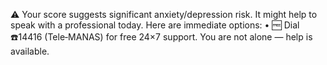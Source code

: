 ⚠️ Your score suggests significant anxiety/depression risk.
It might help to speak with a professional today.
Here are immediate options:
• 🆓 Dial ☎️14416 (Tele‐MANAS) for free 24×7 support.
You are not alone — help is available.

